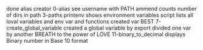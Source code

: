 done alias creator 0-alias
see username with 
PATH ammend
counts number of dirs in path 3-paths
printenv shows environment variables
script lists all loval variables and env var and functions
created var BEST
7-create_global_variable created a global variable by export
divided one var by another
BREATH to the power of LOVE
11-binary_to_decimal displays Binary number in Base 10 format
